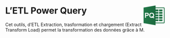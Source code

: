 # **L’ETL Power Query** <a href="../../"><img align="right" src="../../assets/powerQuery.png" alt="L'ETL Power Query" height="64px"></a>
Cet outils, d’ETL Extraction, trasformation et chargement (Extract Transform Load) permet la transformation des données grâce à M.